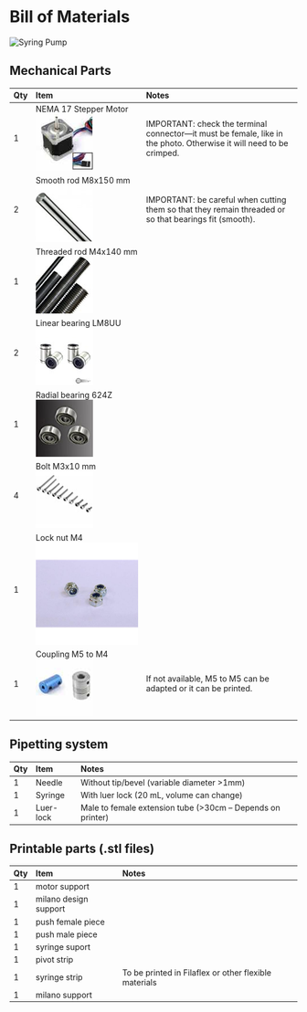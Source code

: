# Bill of Materials

![Syring Pump](syring-pump.jpg)

## Mechanical Parts

Qty | Item | Notes
--- | :--- | :--- 
1	| NEMA 17 Stepper Motor ![](img/nema-motor.jpg)          | IMPORTANT: check the terminal connector—it must be female, like in the photo. Otherwise it will need to be crimped.
2	| Smooth rod M8x150 mm ![](img/m8-smooth-rod.jpg)        | IMPORTANT: be careful when cutting them so that they remain threaded or so that  bearings fit (smooth).
1	| Threaded rod M4x140 mm ![](img/m4-threaded-rod.jpg)    |
2	| Linear bearing LM8UU ![](img/lm8uu-linear-bearing.jpg) |	
1	| Radial bearing 624Z ![](img/624z-radial-bearing.jpg)   |	
4	| Bolt M3x10 mm	![](img/m3-10mm-bolts.jpg)               |
1	| Lock nut M4 ![](img/m4-locknut.jpg)	                 |
1	| Coupling M5 to M4 ![](img/m4-m5-coupling.jpg)          | If not available, M5 to M5 can be adapted or it can be printed.

## Pipetting system

Qty | Item      | Notes
--- | :---      | :---
1	| Needle    | Without tip/bevel (variable diameter >1mm)
1	| Syringe   | With luer lock (20 mL, volume can change)
1	| Luer-lock | Male to female extension tube (>30cm – Depends  on printer)

## Printable parts (.stl files)

Qty | Item                  | Notes
--- | :---                  | :---
1	| motor support	        | 
1	| milano design support |
1	| push female piece	    |
1	| push male piece	    |
1	| syringe suport	    |
1	| pivot strip	        |
1	| syringe strip         | To be printed in Filaflex or other flexible materials
1	| milano support        |